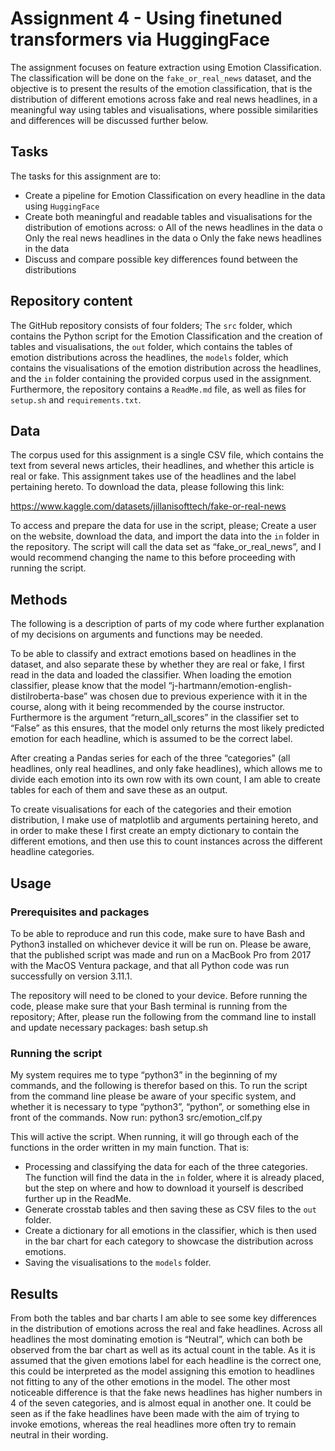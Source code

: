 # Assignment 4 - Using finetuned transformers via HuggingFace

The assignment focuses on feature extraction using Emotion Classification. The classification will be done on the ```fake_or_real_news``` dataset, and the objective is to present the results of the emotion classification, that is the distribution of different emotions across fake and real news headlines, in a meaningful way using tables and visualisations, where possible similarities and differences will be discussed further below. 

## Tasks
The tasks for this assignment are to:

-	Create a pipeline for Emotion Classification on every headline in the data using ```HuggingFace``` 
-	Create both meaningful and readable tables and visualisations for the distribution of emotions across:
o	All of the news headlines in the data
o	Only the real news headlines in the data
o	Only the fake news headlines in the data
-	Discuss and compare possible key differences found between the distributions

## Repository content
The GitHub repository consists of four folders; The ```src``` folder, which contains the Python script for the Emotion Classification and the creation of tables and visualisations, the ```out``` folder, which contains the tables of emotion distributions across the headlines, the ```models``` folder, which contains the visualisations of the emotion distribution across the headlines, and the ```in``` folder containing the provided corpus used in the assignment. 
Furthermore, the repository contains a ```ReadMe.md``` file, as well as files for ```setup.sh``` and ```requirements.txt```. 

## Data
The corpus used for this assignment is a single CSV file, which contains the text from several news articles, their headlines, and whether this article is real or fake. This assignment takes use of the headlines and the label pertaining hereto.  To download the data, please following this link:

https://www.kaggle.com/datasets/jillanisofttech/fake-or-real-news

To access and prepare the data for use in the script, please; Create a user on the website, download the data, and import the data into the ```in``` folder in the repository. The script will call the data set as “fake_or_real_news”, and I would recommend changing the name to this before proceeding with running the script.

## Methods
The following is a description of parts of my code where further explanation of my decisions on arguments and functions may be needed.

To be able to classify and extract emotions based on headlines in the dataset, and also separate these by whether they are real or fake, I first read in the data and loaded the classifier. When loading the emotion classifier, please know that the model “j-hartmann/emotion-english-distilroberta-base” was chosen due to previous experience with it in the course, along with it being recommended by the course instructor. Furthermore is the argument “return_all_scores” in the classifier set to “False” as this ensures, that the model only returns the most likely predicted emotion for each headline, which is assumed to be the correct label.

After creating a Pandas series for each of the three “categories” (all headlines, only real headlines, and only fake headlines), which allows me to divide each emotion into its own row with its own count, I am able to create tables for each of them and save these as an output. 

To create visualisations for each of the categories and their emotion distribution, I make use of matplotlib and arguments pertaining hereto, and in order to make these I first create an empty dictionary to contain the different emotions, and then use this to count instances across the different headline categories. 

## Usage
### Prerequisites and packages
To be able to reproduce and run this code, make sure to have Bash and Python3 installed on whichever device it will be run on. Please be aware, that the published script was made and run on a MacBook Pro from 2017 with the MacOS Ventura package, and that all Python code was run successfully on version 3.11.1.

The repository will need to be cloned to your device. Before running the code, please make sure that your Bash terminal is running from the repository; After, please run the following from the command line to install and update necessary packages:
  bash setup.sh

### Running the script
My system requires me to type “python3” in the beginning of my commands, and the following is therefor based on this. To run the script from the command line please be aware of your specific system, and whether it is necessary to type “python3”, “python”, or something else in front of the commands. Now run:
	python3 src/emotion_clf.py

This will active the script. When running, it will go through each of the functions in the order written in my main function. That is:

-	Processing and classifying the data for each of the three categories. The function will find the data in the ```in``` folder, where it is already placed, but the step on where and how to download it yourself is described further up in the ReadMe. 
-	Generate crosstab tables and then saving these as CSV files to the ```out``` folder.
-	Create a dictionary for all emotions in the classifier, which is then used in the bar chart for each category to showcase the distribution across emotions.
-	Saving the visualisations to the ```models``` folder. 

## Results
From both the tables and bar charts I am able to see some key differences in the distribution of emotions across the real and fake headlines. Across all headlines the most dominating emotion is “Neutral”, which can both be observed from the bar chart as well as its actual count in the table. As it is assumed that the given emotions label for each headline is the correct one, this could be interpreted as the model assigning this emotion to headlines not fitting to any of the other emotions in the model. 
The other most noticeable difference is that the fake news headlines has higher numbers in 4 of the seven categories, and is almost equal in another one. It could be seen as if the fake headlines have been made with the aim of trying to invoke emotions, whereas the real headlines more often try to remain neutral in their wording. 
